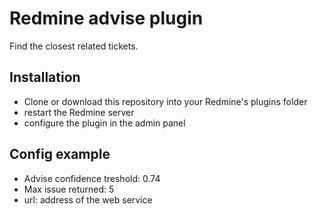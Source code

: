 # Redmine advise plugin

Find the closest related tickets.

## Installation

- Clone or download this repository into your Redmine's plugins folder
- restart the Redmine server
- configure the plugin in the admin panel

## Config example

- Advise confidence treshold: 0.74
- Max issue returned: 5
- url: address of the web service